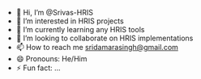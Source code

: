 - 👋 Hi, I’m @Srivas-HRIS
- 👀 I’m interested in HRIS projects
- 🌱 I’m currently learning any HRIS tools
- 💞️ I’m looking to collaborate on HRIS implementations
- 📫 How to reach me sridamarasingh@gmail.com
- 😄 Pronouns: He/Him
- ⚡ Fun fact: ...

<!---
Srivas-HRIS/Srivas-HRIS is a ✨ special ✨ repository because its `README.md` (this file) appears on your GitHub profile.
You can click the Preview link to take a look at your changes.
--->

